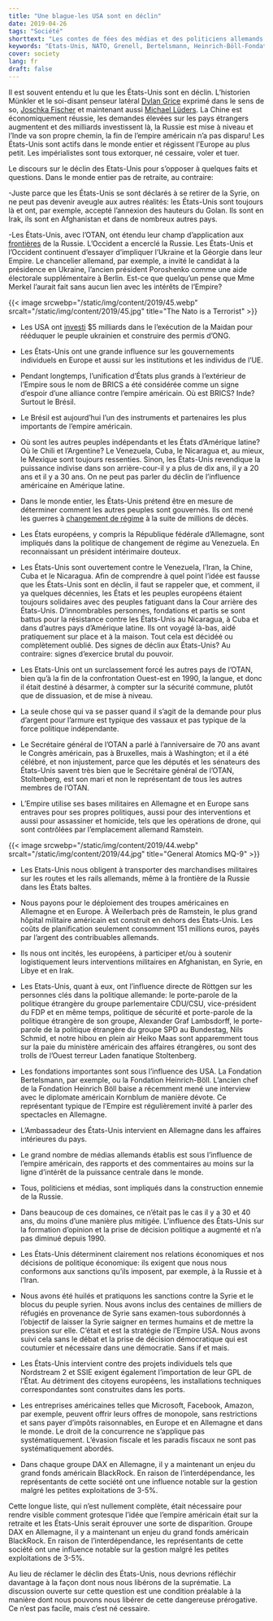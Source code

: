 ```yaml
---
title: "Une blague-les USA sont en déclin"
date: 2019-04-26
tags: "Société"
shorttext: "Les contes de fées des médias et des politiciens allemands continuent. L’impérialiste américain se rétrécit. La politique de l’éducation allemande aurait dû fournir une éducation, alors vous pouvez reconnaître la propagande."
keywords: "Etats-Unis, NATO, Grenell, Bertelsmann, Heinrich-Böll-Fondation, Venezuela, Irak, Syrie, Géorgie, Ukraine, West Lies, West Propaganda, Propganda, Fakenews"
cover: society
lang: fr
draft: false
---
```


Il est souvent entendu et lu que les États-Unis sont en déclin. L’historien Münkler et le soi-disant penseur latéral [Dylan Grice](https://www.handelsblatt.com/finanzen/anlagestrategie/trends/querdenker-dylan-grice-ueber-die-usa-amerika-ist-eine-nation-im-niedergang/3390018.html "Amerika ist eine Nation im Niedergang") exprimé dans le sens de so, [Joschka Fischer](https://www.zeit.de/2018/11/usa-donald-trump-analyse-joschka-fischer "Abgesang auf Amerika") et maintenant aussi [Michael Lüders](https://www.ipg-journal.de/Regionen/global/Artikel/Detail/eine-Katastrophe-reicht-3382/ "Eine Katastrophe reicht"). La Chine est économiquement réussie, les demandes élevées sur les pays étrangers augmentent et des milliards investissent là, la Russie est mise à niveau et l’Inde va son propre chemin, la fin de l’empire américain n’a pas disparu! Les États-Unis sont actifs dans le monde entier et régissent l’Europe au plus petit. Les impérialistes sont tous extorquer, né cessaire, voler et tuer.

Le discours sur le déclin des Etats-Unis pour s’opposer à quelques faits et questions. Dans le monde entier pas de retraite, au contraire:

  -Juste parce que les États-Unis se sont déclarés à se retirer de la Syrie, on ne peut pas devenir aveugle aux autres réalités: les États-Unis sont toujours là et ont, par exemple, accepté l’annexion des hauteurs du Golan. Ils sont en Irak, ils sont en Afghanistan et dans de nombreux autres pays.

-Les États-Unis, avec l’OTAN, ont étendu leur champ d’application aux [frontières](https://newspunch.com/nato-to-deploy-4000-troops-near-russias-borders-by-may/ "NATO is set to deploy a deterrent") de la Russie. L’Occident a encerclé la Russie. Les États-Unis et l’Occident continuent d’essayer d’impliquer l’Ukraine et la Géorgie dans leur Empire. Le chancelier allemand, par exemple, a invité le candidat à la présidence en Ukraine, l’ancien président Poroshenko comme une aide électorale supplémentaire à Berlin. Est-ce que quelqu’un pense que Mme Merkel l’aurait fait sans aucun lien avec les intérêts de l’Empire?

{{< image srcwebp="/static/img/content/2019/45.webp" srcalt="/static/img/content/2019/45.jpg" title="The Nato is a Terrorist" >}}

  - Les USA ont [investi](https://www.politifact.com/punditfact/statements/2014/mar/19/facebook-posts/united-states-spent-5-billion-ukraine-anti-governm/ "The United States spent $5 billion on Ukraine anti-government riots") $5 milliards dans le l’exécution de la Maidan pour rééduquer le peuple ukrainien et construire des permis d’ONG.

  - Les États-Unis ont une grande influence sur les gouvernements individuels en Europe et aussi sur les institutions et les individus de l’UE.

  - Pendant longtemps, l’unification d’États plus grands à l’extérieur de l’Empire sous le nom de BRICS a été considérée comme un signe d’espoir d’une alliance contre l’empire américain. Où est BRICS? Inde? Surtout le Brésil.

  - Le Brésil est aujourd’hui l’un des instruments et partenaires les plus importants de l’empire américain.

  - Où sont les autres peuples indépendants et les États d’Amérique latine? Où le Chili et l’Argentine? Le Venezuela, Cuba, le Nicaragua et, au mieux, le Mexique sont toujours ressenties. Sinon, les États-Unis revendique la puissance indivise dans son arrière-cour-il y a plus de dix ans, il y a 20 ans et il y a 30 ans. On ne peut pas parler du déclin de l’influence américaine en Amérique latine.

  - Dans le monde entier, les États-Unis prétend être en mesure de déterminer comment les autres peuples sont gouvernés. Ils ont mené les guerres à [changement de régime](https://en.wikipedia.org/wiki/United_States_involvement_in_regime_change "United States involvement in regime change") à la suite de millions de décès.

  - Les États européens, y compris la République fédérale d’Allemagne, sont impliqués dans la politique de changement de régime au Venezuela. En reconnaissant un président intérimaire douteux.

  - Les États-Unis sont ouvertement contre le Venezuela, l’Iran, la Chine, Cuba et le Nicaragua. Afin de comprendre à quel point l’idée est fausse que les États-Unis sont en déclin, il faut se rappeler que, et comment, il ya quelques décennies, les États et les peuples européens étaient toujours solidaires avec des peuples fatiguant dans la Cour arrière des États-Unis. D’innombrables personnes, fondations et partis se sont battus pour la résistance contre les États-Unis au Nicaragua, à Cuba et dans d’autres pays d’Amérique latine. Ils ont voyagé là-bas, aidé pratiquement sur place et à la maison. Tout cela est décidéé ou complètement oublié. Des signes de déclin aux États-Unis? Au contraire: signes d’exercice brutal du pouvoir.

  - Les Etats-Unis ont un surclassement forcé les autres pays de l’OTAN, bien qu’à la fin de la confrontation Ouest-est en 1990, la langue, et donc il était destiné à désarmer, à compter sur la sécurité commune, plutôt que de dissuasion, et de mise à niveau.

  - La seule chose qui va se passer quand il s’agit de la demande pour plus d’argent pour l’armure est typique des vassaux et pas typique de la force politique indépendante.

  - Le Secrétaire général de l’OTAN a parlé à l’anniversaire de 70 ans avant le Congrès américain, pas à Bruxelles, mais à Washington; et il a été célébré, et non injustement, parce que les députés et les sénateurs des États-Unis savent très bien que le Secrétaire général de l’OTAN, Stoltenberg, est son mari et non le représentant de tous les autres membres de l’OTAN.

  - L’Empire utilise ses bases militaires en Allemagne et en Europe sans entraves pour ses propres politiques, aussi pour des interventions et aussi pour assassiner et homicide, tels que les opérations de drone, qui sont contrôlées par l’emplacement allemand Ramstein.

{{< image srcwebp="/static/img/content/2019/44.webp" srcalt="/static/img/content/2019/44.jpg" title="General Atomics MQ-9" >}}

  - Les Etats-Unis nous obligent à transporter des marchandises militaires sur les routes et les rails allemands, même à la frontière de la Russie dans les États baltes.

  - Nous payons pour le déploiement des troupes américaines en Allemagne et en Europe. À Weilerbach près de Ramstein, le plus grand hôpital militaire américain est construit en dehors des États-Unis. Les coûts de planification seulement consomment 151 millions euros, payés par l’argent des contribuables allemands. 

  - Ils nous ont incités, les européens, à participer et/ou à soutenir logistiquement leurs interventions militaires en Afghanistan, en Syrie, en Libye et en Irak.

  - Les Etats-Unis, quant à eux, ont l’influence directe de Röttgen sur les personnes clés dans la politique allemande: le porte-parole de la politique étrangère du groupe parlementaire CDU/CSU, vice-président du FDP et en même temps, politique de sécurité et porte-parole de la politique étrangère de son groupe, Alexander Graf Lambsdorff, le porte-parole de la politique étrangère du groupe SPD au Bundestag, Nils Schmid, et notre hibou en plein air Heiko Maas sont apparemment tous sur la paie du ministère américain des affaires étrangères, ou sont des trolls de l’Ouest terreur Laden fanatique Stoltenberg. 

  - Les fondations importantes sont sous l’influence des USA. La Fondation Bertelsmann, par exemple, ou la Fondation Heinrich-Böll. L’ancien chef de la Fondation Heinrich Böll baise a récemment mené une interview avec le diplomate américain Kornblum de manière dévote. Ce représentant typique de l’Empire est régulièrement invité à parler des spectacles en Allemagne.

  - L’Ambassadeur des États-Unis intervient en Allemagne dans les affaires intérieures du pays.

  - Le grand nombre de médias allemands établis est sous l’influence de l’empire américain, des rapports et des commentaires au moins sur la ligne d’intérêt de la puissance centrale dans le monde.

  - Tous, politiciens et médias, sont impliqués dans la construction ennemie de la Russie.

  - Dans beaucoup de ces domaines, ce n’était pas le cas il y a 30 et 40 ans, du moins d’une manière plus mitigée. L’influence des États-Unis sur la formation d’opinion et la prise de décision politique a augmenté et n’a pas diminué depuis 1990.

  - Les États-Unis déterminent clairement nos relations économiques et nos décisions de politique économique: ils exigent que nous nous conformons aux sanctions qu’ils imposent, par exemple, à la Russie et à l’Iran.

  - Nous avons été huilés et pratiquons les sanctions contre la Syrie et le blocus du peuple syrien. Nous avons inclus des centaines de milliers de réfugiés en provenance de Syrie sans examen-tous subordonnés à l’objectif de laisser la Syrie saigner en termes humains et de mettre la pression sur elle. C’était et est la stratégie de l’Empire USA. Nous avons suivi cela sans le débat et la prise de décision démocratique qui est coutumier et nécessaire dans une démocratie. Sans if et mais.

  - Les États-Unis intervient contre des projets individuels tels que Nordstream 2 et SSIE exigent également l’importation de leur GPL de l’État. Au détriment des citoyens européens, les installations techniques correspondantes sont construites dans les ports.

  - Les entreprises américaines telles que Microsoft, Facebook, Amazon, par exemple, peuvent offrir leurs offres de monopole, sans restrictions et sans payer d’impôts raisonnables, en Europe et en Allemagne et dans le monde. Le droit de la concurrence ne s’applique pas systématiquement. L’évasion fiscale et les paradis fiscaux ne sont pas systématiquement abordés.

  - Dans chaque groupe DAX en Allemagne, il y a maintenant un enjeu du grand fonds américain BlackRock. En raison de l’interdépendance, les représentants de cette société ont une influence notable sur la gestion malgré les petites exploitations de 3-5%.

Cette longue liste, qui n’est nullement complète, était nécessaire pour rendre visible comment grotesque l’idée que l’empire américain était sur la retraite et les États-Unis serait éprouver une sorte de disparition. Groupe DAX en Allemagne, il y a maintenant un enjeu du grand fonds américain BlackRock. En raison de l’interdépendance, les représentants de cette société ont une influence notable sur la gestion malgré les petites exploitations de 3-5%.

Au lieu de réclamer le déclin des États-Unis, nous devrions réfléchir davantage à la façon dont nous nous libérons de la suprématie. La discussion ouverte sur cette question est une condition préalable à la manière dont nous pouvons nous libérer de cette dangereuse prérogative. Ce n’est pas facile, mais c’est né cessaire.
